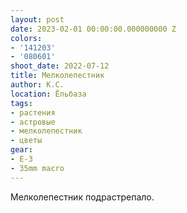 ```yaml
---
layout: post
date: 2023-02-01 00:00:00.000000000 Z
colors:
- '141203'
- '080601'
shoot_date: 2022-07-12
title: Мелколепестник
author: К.С.
location: Ёльбаза
tags:
- растения
- астровые
- мелколепестник
- цветы
gear:
- E-3
- 35mm macro
---
```

Мелколепестник подрастрепало.

